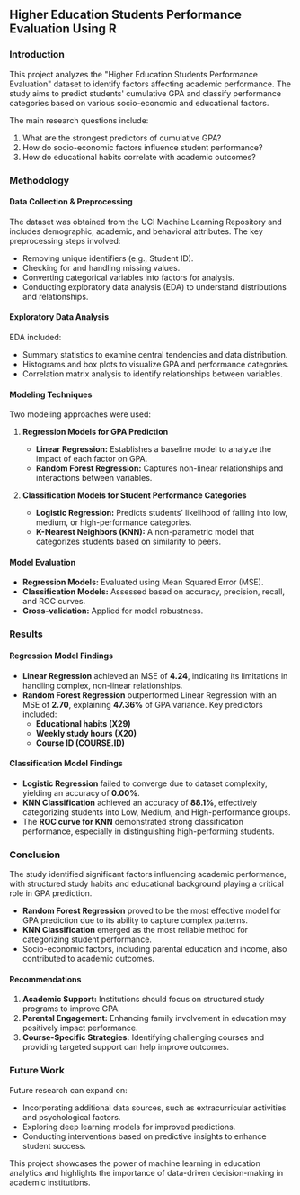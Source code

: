 ## Higher Education Students Performance Evaluation Using R

### Introduction
This project analyzes the "Higher Education Students Performance Evaluation" dataset to identify factors affecting academic performance. The study aims to predict students' cumulative GPA and classify performance categories based on various socio-economic and educational factors.

The main research questions include:
1. What are the strongest predictors of cumulative GPA?
2. How do socio-economic factors influence student performance?
3. How do educational habits correlate with academic outcomes?

### Methodology

#### Data Collection & Preprocessing
The dataset was obtained from the UCI Machine Learning Repository and includes demographic, academic, and behavioral attributes. The key preprocessing steps involved:
- Removing unique identifiers (e.g., Student ID).
- Checking for and handling missing values.
- Converting categorical variables into factors for analysis.
- Conducting exploratory data analysis (EDA) to understand distributions and relationships.

#### Exploratory Data Analysis
EDA included:
- Summary statistics to examine central tendencies and data distribution.
- Histograms and box plots to visualize GPA and performance categories.
- Correlation matrix analysis to identify relationships between variables.

#### Modeling Techniques
Two modeling approaches were used:
1. **Regression Models for GPA Prediction**
   - **Linear Regression:** Establishes a baseline model to analyze the impact of each factor on GPA.
   - **Random Forest Regression:** Captures non-linear relationships and interactions between variables.

2. **Classification Models for Student Performance Categories**
   - **Logistic Regression:** Predicts students’ likelihood of falling into low, medium, or high-performance categories.
   - **K-Nearest Neighbors (KNN):** A non-parametric model that categorizes students based on similarity to peers.

#### Model Evaluation
- **Regression Models:** Evaluated using Mean Squared Error (MSE).
- **Classification Models:** Assessed based on accuracy, precision, recall, and ROC curves.
- **Cross-validation:** Applied for model robustness.

### Results

#### Regression Model Findings
- **Linear Regression** achieved an MSE of **4.24**, indicating its limitations in handling complex, non-linear relationships.
- **Random Forest Regression** outperformed Linear Regression with an MSE of **2.70**, explaining **47.36%** of GPA variance. Key predictors included:
  - **Educational habits (X29)**
  - **Weekly study hours (X20)**
  - **Course ID (COURSE.ID)**

#### Classification Model Findings
- **Logistic Regression** failed to converge due to dataset complexity, yielding an accuracy of **0.00%**.
- **KNN Classification** achieved an accuracy of **88.1%**, effectively categorizing students into Low, Medium, and High-performance groups.
- The **ROC curve for KNN** demonstrated strong classification performance, especially in distinguishing high-performing students.

### Conclusion
The study identified significant factors influencing academic performance, with structured study habits and educational background playing a critical role in GPA prediction.
- **Random Forest Regression** proved to be the most effective model for GPA prediction due to its ability to capture complex patterns.
- **KNN Classification** emerged as the most reliable method for categorizing student performance.
- Socio-economic factors, including parental education and income, also contributed to academic outcomes.

#### Recommendations
1. **Academic Support:** Institutions should focus on structured study programs to improve GPA.
2. **Parental Engagement:** Enhancing family involvement in education may positively impact performance.
3. **Course-Specific Strategies:** Identifying challenging courses and providing targeted support can help improve outcomes.

### Future Work
Future research can expand on:
- Incorporating additional data sources, such as extracurricular activities and psychological factors.
- Exploring deep learning models for improved predictions.
- Conducting interventions based on predictive insights to enhance student success.

This project showcases the power of machine learning in education analytics and highlights the importance of data-driven decision-making in academic institutions.

